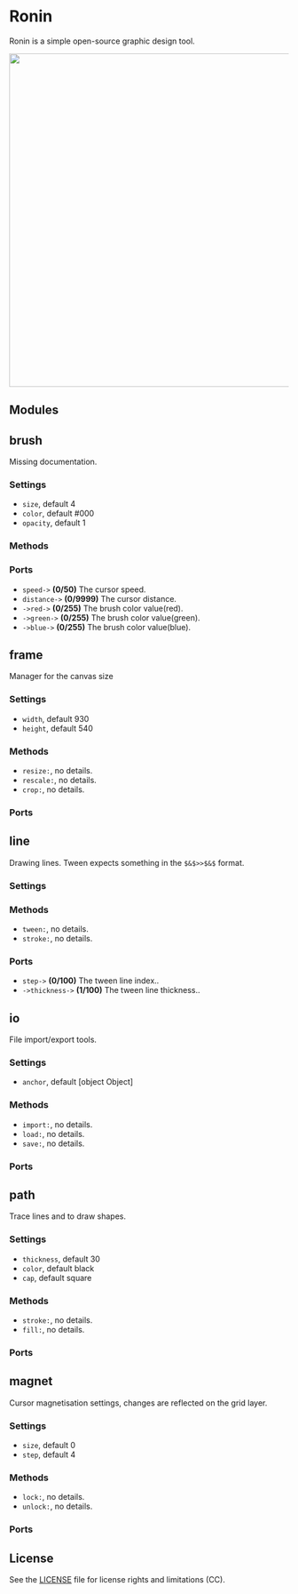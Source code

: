 # Ronin
Ronin is a simple open-source graphic design tool.

<img src='https://raw.githubusercontent.com/hundredrabbits/Ronin/master/PREVIEW.jpg' width='600'/>

## Modules
## brush

Missing documentation.

### Settings
- `size`, default 4
- `color`, default #000
- `opacity`, default 1

### Methods

### Ports
- `speed->` **(0/50)** The cursor speed.
- `distance->` **(0/9999)** The cursor distance.
- `->red->` **(0/255)** The brush color value(red).
- `->green->` **(0/255)** The brush color value(green).
- `->blue->` **(0/255)** The brush color value(blue).

## frame

Manager for the canvas size

### Settings
- `width`, default 930
- `height`, default 540

### Methods
- `resize:`, no details.
- `rescale:`, no details.
- `crop:`, no details.

### Ports

## line

Drawing lines. Tween expects something in the `$&$>>$&$` format.

### Settings

### Methods
- `tween:`, no details.
- `stroke:`, no details.

### Ports
- `step->` **(0/100)** The tween line index..
- `->thickness->` **(1/100)** The tween line thickness..

## io

File import/export tools.

### Settings
- `anchor`, default [object Object]

### Methods
- `import:`, no details.
- `load:`, no details.
- `save:`, no details.

### Ports

## path

Trace lines and to draw shapes.

### Settings
- `thickness`, default 30
- `color`, default black
- `cap`, default square

### Methods
- `stroke:`, no details.
- `fill:`, no details.

### Ports

## magnet

Cursor magnetisation settings, changes are reflected on the grid layer.

### Settings
- `size`, default 0
- `step`, default 4

### Methods
- `lock:`, no details.
- `unlock:`, no details.

### Ports


## License
See the [LICENSE](LICENSE.md) file for license rights and limitations (CC).
